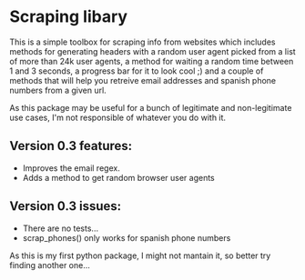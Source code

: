 # Scraping libary

This is a simple toolbox for scraping info from websites which includes methods for generating headers with a random user agent picked from a list of more than 24k user agents, a method for waiting a random time between 1 and 3 seconds, a progress bar for it to look cool ;) and a couple of methods that will help you retreive email addresses and spanish phone numbers from a given url.

As this package may be useful for a bunch of legitimate and non-legitimate use cases, I'm not responsible of whatever you do with it.

## Version 0.3 features:
 - Improves the email regex.
 - Adds a method to get random browser user agents

## Version 0.3 issues:
- There are no tests...
- scrap_phones() only works for spanish phone numbers

As this is my first python package, I might not mantain it, so better try finding another one...